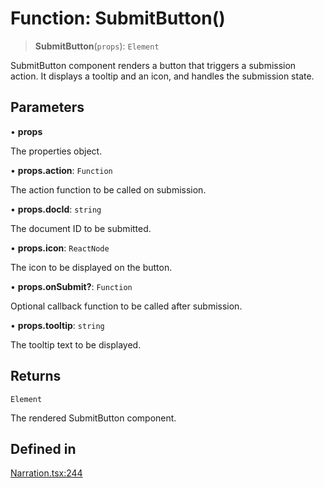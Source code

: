 # Function: SubmitButton()

> **SubmitButton**(`props`): `Element`

SubmitButton component renders a button that triggers a submission action.
It displays a tooltip and an icon, and handles the submission state.

## Parameters

• **props**

The properties object.

• **props.action**: `Function`

The action function to be called on submission.

• **props.docId**: `string`

The document ID to be submitted.

• **props.icon**: `ReactNode`

The icon to be displayed on the button.

• **props.onSubmit?**: `Function`

Optional callback function to be called after submission.

• **props.tooltip**: `string`

The tooltip text to be displayed.

## Returns

`Element`

The rendered SubmitButton component.

## Defined in

[Narration.tsx:244](https://github.com/edspencer/narrator-ai/blob/a524b8822fae61097d8b11019e587b0b06c3350a/packages/react/src/Narration.tsx#L244)
